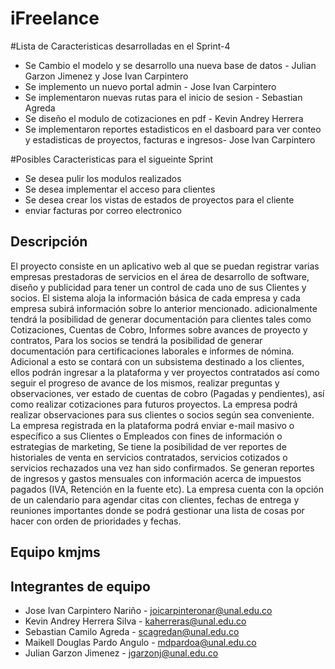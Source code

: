 # iFreelance

#Lista de Caracteristicas desarrolladas en el Sprint-4


- Se Cambio el modelo y se desarrollo una nueva base de datos - Julian Garzon Jimenez y Jose Ivan Carpintero
- Se implemento un nuevo portal admin - Jose Ivan Carpintero
- Se implementaron nuevas rutas para el inicio de sesion - Sebastian Agreda
- Se diseño el modulo de cotizaciones en pdf - Kevin Andrey Herrera
- Se implementaron  reportes estadisticos en el dasboard para ver conteo y estadisticas de proyectos, facturas e ingresos- Jose Ivan Carpintero

#Posibles Caracteristicas para el sigueinte Sprint

-  Se desea pulir los modulos realizados 
-  Se desea implementar el acceso para clientes
-  Se desea crear los vistas de estados de proyectos para el cliente
- enviar facturas por correo electronico 


## Descripción

El proyecto consiste en un aplicativo web al que se puedan registrar varias empresas prestadoras de servicios en el área de desarrollo de software, diseño y publicidad para tener un control de cada uno de sus Clientes y socios. El sistema aloja la información básica de cada empresa y cada empresa subirá información sobre lo anterior mencionado. adicionalmente tendrá la posibilidad de generar documentación para clientes tales como Cotizaciones, Cuentas de Cobro, Informes sobre avances de proyecto y  contratos, Para los socios se tendrá la posibilidad de generar documentación para certificaciones laborales e informes de nómina.
Adicional a esto se contará con un subsistema destinado a los clientes, ellos podrán ingresar a la plataforma y ver proyectos contratados así como seguir el progreso de avance de los mismos, realizar preguntas y observaciones, ver estado de cuentas de cobro (Pagadas y pendientes), así como realizar cotizaciones para futuros proyectos. La empresa podrá realizar observaciones para sus clientes o socios según sea conveniente.
La empresa registrada en la plataforma podrá enviar e-mail masivo o específico a sus Clientes o Empleados con fines de información o estrategias de marketing, Se tiene la posibilidad de ver reportes de historiales de venta en servicios contratados, servicios cotizados o servicios rechazados una vez han sido confirmados.
Se generan reportes de ingresos y gastos mensuales con información acerca de impuestos pagados (IVA, Retención en la fuente etc).
La empresa cuenta con la opción de un calendario para agendar citas con clientes, fechas de entrega y reuniones importantes donde se podrá gestionar una lista de cosas por hacer con orden de prioridades y fechas.

## Equipo **kmjms**

## Integrantes de equipo
- Jose Ivan Carpintero Nariño - joicarpinteronar@unal.edu.co
- Kevin Andrey Herrera Silva - kaherreras@unal.edu.co
- Sebastian Camilo Agreda - scagredan@unal.edu.co
- Maikell Douglas Pardo Angulo - mdpardoa@unal.edu.co
- Julian Garzon Jimenez - jgarzonj@unal.edu.co
